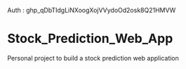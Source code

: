 Auth : 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

# Stock_Prediction_Web_App
Personal project to build a stock prediction web application
